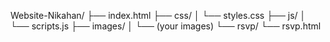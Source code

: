 Website-Nikahan/
├── index.html
├── css/
│   └── styles.css
├── js/
│   └── scripts.js
├── images/
│   └── (your images)
└── rsvp/
    └── rsvp.html
